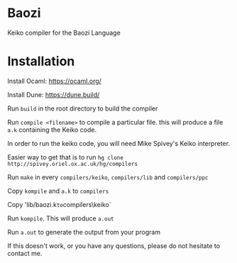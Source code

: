 # Baozi
Keiko compiler for the Baozi Language


# Installation
Install Ocaml: https://ocaml.org/

Install Dune: https://dune.build/

Run `build` in the root directory to build the compiler

Run `compile <filename>` to compile a particular file.
  this will produce a file `a.k` containing the Keiko code.
  
  
In order to run the keiko code, you will need Mike Spivey's Keiko interpreter.

Easier way to get that is to run `hg clone http://spivey.oriel.ox.ac.uk/hg/compilers`

Run `make` in every `compilers/keiko`, `compilers/lib` and `compilers/ppc`

Copy `kompile` and `a.k` to `compilers`

Copy 'lib/baozi.k` to `compilers\keiko`

Run `kompile`. This will produce `a.out`

Run `a.out` to generate the output from your program

If this doesn't work, or you have any questions, please do not hesitate to contact me.
